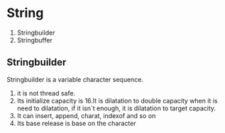 # String
1. Stringbuilder
2. Stringbuffer

## Stringbuilder
Stringbuilder is a variable character sequence.
1. it is not thread safe.  
2. Its initialize capacity is 16.It is dilatation to double capacity when it is need to dilatation, if it isn`t enough, it is dilatation to target capacity.
3. It can insert, append, charat, indexof and so on 
4. Its base release is base on the character 

